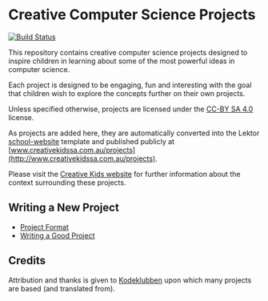 # Creative Computer Science Projects
[![Build Status](https://travis-ci.org/CreativeKids/projects.svg?branch=master)](https://travis-ci.org/CreativeKids/projects)

This repository contains creative computer science projects designed to inspire children in learning about some of the most powerful ideas in computer science.

Each project is designed to be engaging, fun and interesting with the goal that children wish to explore the concepts further on their own projects.

Unless specified otherwise, projects are licensed under the [CC-BY SA 4.0](https://creativecommons.org/licenses/by-sa/4.0/deed) license.

As projects are added here, they are automatically converted into the Lektor [school-website](https://github.com/CreativeKids/school-website) template and published publicly at [www.creativekidssa.com.au/projects](http://www.creativekidssa.com.au/projects). 

Please visit the [Creative Kids website](http://www.creativekidssa.com.au) for further information about the context surrounding these projects.


## Writing a New Project

* [Project Format](https://github.com/CreativeKids/wiki/blob/master/Project_Format.md)
* [Writing a Good Project](https://github.com/CreativeKids/wiki/blob/master/Writing_a_Good_Project.md)

## Credits

Attribution and thanks is given to [Kodeklubben](http://kodeklubben.github.io/) upon which many projects are based (and translated from).
